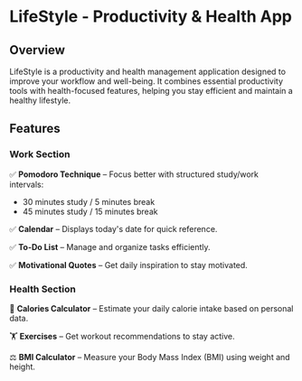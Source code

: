 # LifeStyle - Productivity & Health App  

## **Overview**  
LifeStyle is a productivity and health management application designed to improve your workflow and well-being. It combines essential productivity tools with health-focused features, helping you stay efficient and maintain a healthy lifestyle.  

## **Features**  

### **Work Section**  
✅ **Pomodoro Technique** – Focus better with structured study/work intervals:  
- 30 minutes study / 5 minutes break  
- 45 minutes study / 15 minutes break  

✅ **Calendar** – Displays today's date for quick reference.  

✅ **To-Do List** – Manage and organize tasks efficiently.  

✅ **Motivational Quotes** – Get daily inspiration to stay motivated.  

### **Health Section**  
💪 **Calories Calculator** – Estimate your daily calorie intake based on personal data.  

🏋️ **Exercises** – Get workout recommendations to stay active.  

⚖️ **BMI Calculator** – Measure your Body Mass Index (BMI) using weight and height.  
